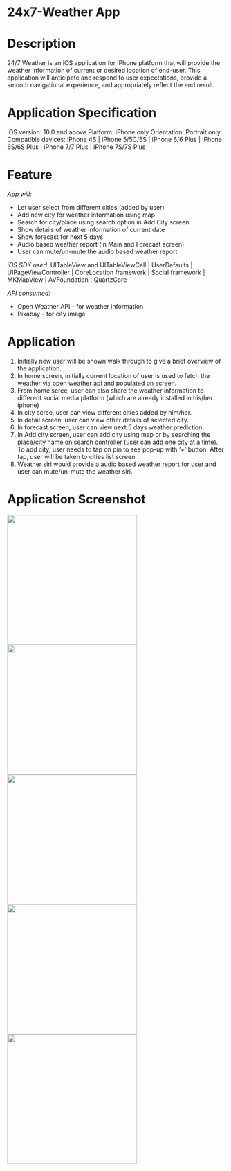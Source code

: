# 24x7-Weather App

# Description
24/7 Weather is an iOS application for iPhone platform that will provide the weather information of
current or desired location of end-user. This application will anticipate and respond to user
expectations, provide a smooth navigational experience, and appropriately reflect the end result.

# Application Specification
iOS version: 10.0 and above
Platform: iPhone only
Orientation: Portrait only
Compatible devices: iPhone 4S | iPhone 5/5C/5S | iPhone 6/6 Plus | iPhone 6S/6S Plus | iPhone 7/7 Plus | iPhone 7S/7S Plus

# Feature
_App will:_
  * Let user select from different cities (added by user)
  * Add new city for weather information using map
  * Search for city/place using search option in Add City screen
  * Show details of weather information of current date
  * Show forecast for next 5 days
  * Audio based weather report (in Main and Forecast screen)
  * User can mute/un-mute the audio based weather report

_iOS SDK used:_ UITableView and UITableViewCell | UserDefaults | UIPageViewController | CoreLocation framework | Social framework | MKMapView | AVFoundation | QuartzCore

_API consumed:_
  * Open Weather API - for weather information
  * Pixabay - for city image

# Application
1. Initially new user will be shown walk through to give a brief overview of the application.
2. In home screen, initially current location of user is used to fetch the weather via open weather api and populated
on screen.
3. From home scree, user can also share the weather information to different social media platform (which are
already installed in his/her iphone)
4. In city scree, user can view different cities added by him/her.
5. In detail screen, user can view other details of selected city.
6. In forecast screen, user can view next 5 days weather prediction.
7. In Add city screen, user can add city using map or by searching the place/city name on search controller (user
can add one city at a time). To add city, user needs to tap on pin to see pop-up with ‘+’ button. After tap, user
will be taken to cities list screen.
8. Weather siri would provide a audio based weather report for user and user can mute/un-mute the weather siri.

# Application Screenshot
<img src="https://github.com/walle19/24x7-Weather/blob/master/Screenshot/IMG_1830.jpg" width="300" margin-bottom="10">
<img src="https://github.com/walle19/24x7-Weather/blob/master/Screenshot/IMG_1831.jpg" width="300" margin-bottom="10">
<img src="https://github.com/walle19/24x7-Weather/blob/master/Screenshot/IMG_1832.jpg" width="300" margin-bottom="10">
<img src="https://github.com/walle19/24x7-Weather/blob/master/Screenshot/IMG_1833.jpg" width="300" margin-bottom="10">
<img src="https://github.com/walle19/24x7-Weather/blob/master/Screenshot/IMG_1838.jpg" width="300" margin-bottom="10">
